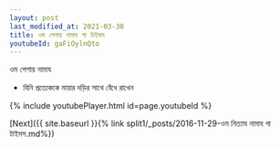 ```yaml
---
layout: post
last_modified_at: 2021-03-30
title: ওম পেশায় নামায গা টাইমস
youtubeId: gaFiOylnQto
---
```

 
 
 ওম পেশায় নামায  
 
 -  যিনি প্রত্যেককে মায়ার দড়ির সাথে বেঁধে রাখেন 
 
  
 
  
 
 
 
 
 
 


{% include youtubePlayer.html id=page.youtubeId %}
 
[Next]({{ site.baseurl }}{% link  split1/_posts/2016-11-29-ওম নিত্যায নামায গা টাইমস.md%})
 
